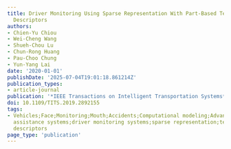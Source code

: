 ```yaml
---
title: Driver Monitoring Using Sparse Representation With Part-Based Temporal Face
  Descriptors
authors:
- Chien-Yu Chiou
- Wei-Cheng Wang
- Shueh-Chou Lu
- Chun-Rong Huang
- Pau-Choo Chung
- Yun-Yang Lai
date: '2020-01-01'
publishDate: '2025-07-04T19:01:18.861214Z'
publication_types:
- article-journal
publication: '*IEEE Transactions on Intelligent Transportation Systems*'
doi: 10.1109/TITS.2019.2892155
tags:
- Vehicles;Face;Monitoring;Mouth;Accidents;Computational modeling;Advanced driver
  assistance systems;driver monitoring systems;sparse representation;temporal face
  descriptors
page_type: 'publication'
---
```

